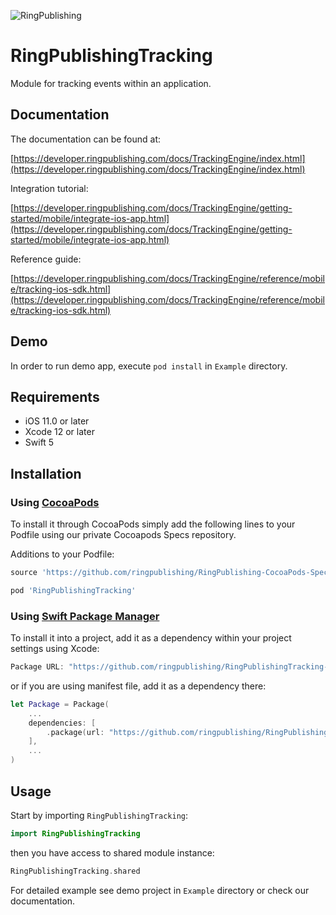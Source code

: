 ![RingPublishing](images/ringpublishing_logo.jpeg)

# RingPublishingTracking

Module for tracking events within an application.

## Documentation

The documentation can be found at:

[https://developer.ringpublishing.com/docs/TrackingEngine/index.html](https://developer.ringpublishing.com/docs/TrackingEngine/index.html)

Integration tutorial:

[https://developer.ringpublishing.com/docs/TrackingEngine/getting-started/mobile/integrate-ios-app.html](https://developer.ringpublishing.com/docs/TrackingEngine/getting-started/mobile/integrate-ios-app.html)

Reference guide:

[https://developer.ringpublishing.com/docs/TrackingEngine/reference/mobile/tracking-ios-sdk.html](https://developer.ringpublishing.com/docs/TrackingEngine/reference/mobile/tracking-ios-sdk.html)

## Demo

In order to run demo app, execute `pod install` in `Example` directory.

## Requirements

- iOS 11.0 or later
- Xcode 12 or later
- Swift 5

## Installation

### Using [CocoaPods](https://cocoapods.org)

To install it through CocoaPods simply add the following lines to your Podfile using our private Cocoapods Specs repository.

Additions to your Podfile:
```ruby
source 'https://github.com/ringpublishing/RingPublishing-CocoaPods-Specs.git'

pod 'RingPublishingTracking'
```

### Using [Swift Package Manager](https://swift.org/package-manager/)

To install it into a project, add it as a dependency within your project settings using Xcode:

```swift
Package URL: "https://github.com/ringpublishing/RingPublishingTracking-iOS"
```

or if you are using manifest file, add it as a dependency there:

```swift
let Package = Package(
    ...
    dependencies: [
        .package(url: "https://github.com/ringpublishing/RingPublishingTracking-iOS.git", .upToNextMinor(from: "1.1.0"))
    ],
    ...
)
```

## Usage

Start by importing `RingPublishingTracking`:

```swift
import RingPublishingTracking
```

then you have access to shared module instance:

```swift
RingPublishingTracking.shared
```

For detailed example see demo project in `Example` directory or check our documentation.
